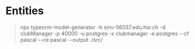 # Entities

> npx typeorm-model-generator -h sinv-56037.edu.hsr.ch -d clubManager -p 40000 -u postgres -x clubmanager -e postgres --cf pascal --ce pascal --output ./src/
